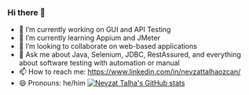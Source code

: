 ### Hi there 👋
- 🔭 I’m currently working on GUI and API Testing
- 🌱 I’m currently learning Appium and JMeter
- 👯 I’m looking to collaborate on web-based applications
- 💬 Ask me about Java, Selenium, JDBC, RestAssured, and everything about software testing with automation or manual 
- 📫 How to reach me: https://www.linkedin.com/in/nevzattalhaozcan/
- 😄 Pronouns: he/him
[![Nevzat Talha's GitHub stats](https://github-readme-stats.vercel.app/api?username=nevzattalhaozcan)](https://github.com/anuraghazra/github-readme-stats)
